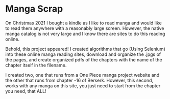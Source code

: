 Manga Scrap
===========

On Christmas 2021 I bought a kindle as I like to read manga and would like to read them anywhere with a reasonably large screen. However, the native manga catalog is not very large and I know there are sites to do this reading online.

Behold, this project appeared! I created algorithms that go (Using Selenium) into these online manga reading sites, download and organize the .jpgs of the pages, and create organized pdfs of the chapters with the name of the chapter itself in the filename.

I created two, one that runs from a One Piece manga project website and the other that runs from chapter -16 of Berserk. However, this second, works with any manga on this site, you just need to start from the chapter you need, that ALL!
